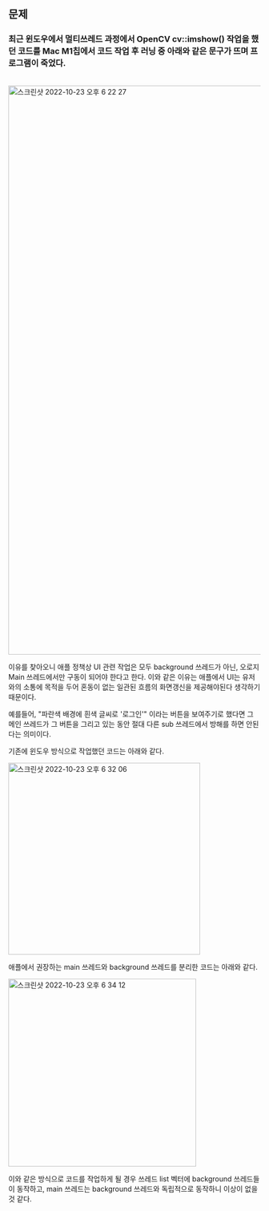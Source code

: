 ## **문제**
### 최근 윈도우에서 멀티쓰레드 과정에서 OpenCV cv::imshow() 작업을 했던 코드를 Mac M1칩에서 코드 작업 후 러닝 중 아래와 같은 문구가 뜨며 프로그램이 죽었다.

</br>

<img width="1136" alt="스크린샷 2022-10-23 오후 6 22 27" src="https://user-images.githubusercontent.com/56625848/197384419-bd82d2cd-4305-4114-bf09-e975f2d1f414.png">

</br>

이유를 찾아오니 애플 정책상 UI 관련 작업은 모두 background 쓰레드가 아닌, 오로지 Main 쓰레드에서만 구동이 되어야 한다고 한다. 이와 같은 이유는 애플에서 UI는 유저와의 소통에 목적을 두어 혼동이 없는 일관된 흐름의 화면갱신을 제공해야된다 생각하기 때문이다. 

예를들어, "파란색 배경에 흰색 글씨로 '로그인'" 이라는 버튼을 보여주기로 했다면 그 메인 쓰레드가 그 버튼을 그리고 있는 동안 절대 다른 sub 쓰레드에서 방해를 하면 안된다는 의미이다.


기존에 윈도우 방식으로 작업했던 코드는 아래와 같다.

<img width="383" alt="스크린샷 2022-10-23 오후 6 32 06" src="https://user-images.githubusercontent.com/56625848/197384800-247ea1a9-b2d8-451f-8ec3-585c6d46a478.png">

</br>

애플에서 권장하는 main 쓰레드와 background 쓰레드를 분리한 코드는 아래와 같다.

<img width="375" alt="스크린샷 2022-10-23 오후 6 34 12" src="https://user-images.githubusercontent.com/56625848/197384866-29570487-49bc-47b7-b024-1386f11e5119.png">

</br>

이와 같은 방식으로 코드를 작업하게 될 경우 쓰레드 list 벡터에 background 쓰레드들이 동작하고, main 쓰레드는 background 쓰레드와 독립적으로 동작하니 이상이 없을 것 같다.